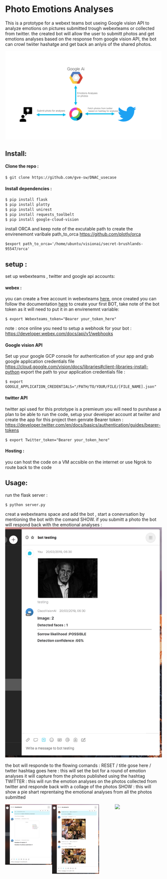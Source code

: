 # Photo Emotions Analyses
This is a prototype for a webext teams bot useing Google vision API to analyze emotions on pictures submitted trough webexteams or collected from twitter. the created bot will allow the user to submitt photos and get emotions analyses based on the response from google vision API, the bot can crowl twiiter hashatge and get back an anlyis of the shared photos.

![Wiring photo][flow]

[flow]:./flow.png "Wiring photo"

## Install:

#### Clone the repo :
```
$ git clone https://github.com/gve-sw/DNAC_usecase
```

#### Install dependencies :

```
$ pip install flask
$ pip install plotty
$ pip install unirest
$ pip install requests_toolbelt
$ pip install google-cloud-vision
```

install ORCA and keep note of the excutable path to create the envirenemont varibale path_to_orca https://github.com/plotly/orca
```
$export path_to_orca='/home/ubuntu/visionai/secret-brushlands-95547/orca'
```

## setup :
set up webexteams , twitter and google api accounts:
#### webex :
you can create a free account in webexteams [here](), once created you can follow the documentation [here](https://webexteamssdk.readthedocs.io/en/latest/user/quickstart.html) to create your first BOT, take note of the bot token as it will need to put it in an envirenemnt variable:
```
$ export Webexteams_token="Bearer your_token_here"
```
note : once online you need to setup a webhook for your bot : https://developer.webex.com/docs/api/v1/webhooks

#### Google vision API
Set up your google GCP console for authentication of your app and grab google application credentials file
https://cloud.google.com/vision/docs/libraries#client-libraries-install-python
export the path to your application credentials file :
```
$ export GOOGLE_APPLICATION_CREDENTIALS="/PATH/TO/YOUR/FILE/[FILE_NAME].json"
```

#### twitter API
twitter api used for this prototype is a premieum you will need to purshase a plan to be able to run the code, setup your developer account at twiiter and create the app for this project then genrate Bearer token : https://developer.twitter.com/en/docs/basics/authentication/guides/bearer-tokens

```
$ export Twitter_token="Bearer your_token_here"
```

#### Hosting :
you can host the code on a VM accsible on the internet or use Ngrok to route back to the code 

## Usage:
run the flask server :
```
$ python server.py 
```

creat a webexteams space and add the bot , start a conevrsation by mentioning the bot with the comand SHOW.
if you submitt a photo the bot will respond back with the emotional analyses :
![Wiring photo][photo]

[photo]:./Photo_bot.png "Wiring photo"

the bot will responde to the flowing comands :
RESET / title gose here / twtter hashtag goes here : this will set the bot for a round of emotion analyses it will capture from the photos published using the hashtag
TWITTER : this will run the emotion analyses on the photos collected from twitter and responde back with a collage of the photos
SHOW : this will show a pie shart reprentaing the emotional analyses from all the photos submitted

<p><img width="30%" style="float: left;" src="Reset_bot.png"><img width="30%" style="float: center;" src="Twitter_bot.png"><img  width="30%" style="float: right;" src="Show_bot.png)"></p>




